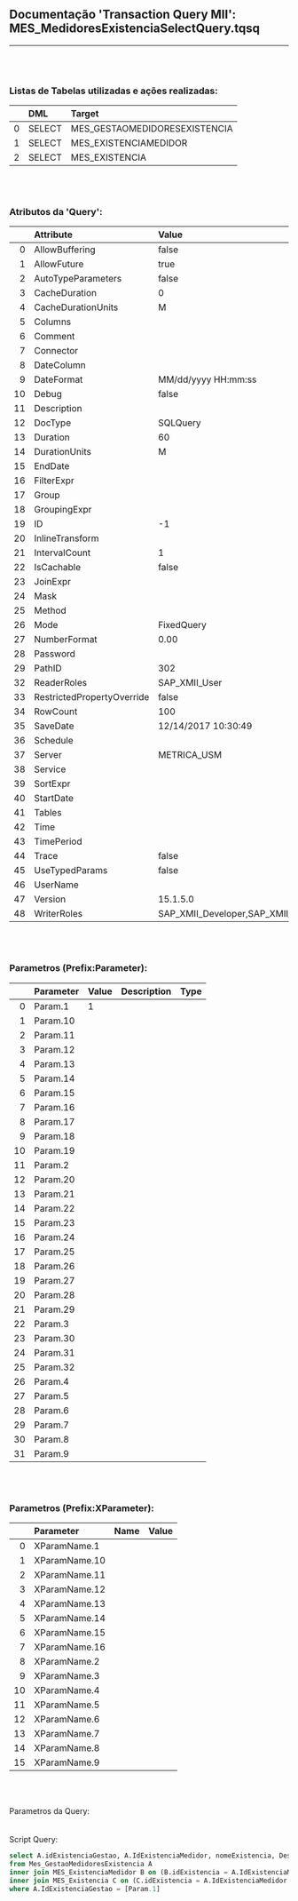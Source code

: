 ## Documentação 'Transaction Query MII': MES_MedidoresExistenciaSelectQuery.tqsq

---


<br><br>

### Listas de Tabelas utilizadas e ações realizadas:
|    | DML    | Target                        |
|---:|:-------|:------------------------------|
|  0 | SELECT | MES_GESTAOMEDIDORESEXISTENCIA |
|  1 | SELECT | MES_EXISTENCIAMEDIDOR         |
|  2 | SELECT | MES_EXISTENCIA                |
<br><br>

### Atributos da 'Query':
|    | Attribute                  | Value                                                                  |
|---:|:---------------------------|:-----------------------------------------------------------------------|
|  0 | AllowBuffering             | false                                                                  |
|  1 | AllowFuture                | true                                                                   |
|  2 | AutoTypeParameters         | false                                                                  |
|  3 | CacheDuration              | 0                                                                      |
|  4 | CacheDurationUnits         | M                                                                      |
|  5 | Columns                    |                                                                        |
|  6 | Comment                    |                                                                        |
|  7 | Connector                  |                                                                        |
|  8 | DateColumn                 |                                                                        |
|  9 | DateFormat                 | MM/dd/yyyy HH:mm:ss                                                    |
| 10 | Debug                      | false                                                                  |
| 11 | Description                |                                                                        |
| 12 | DocType                    | SQLQuery                                                               |
| 13 | Duration                   | 60                                                                     |
| 14 | DurationUnits              | M                                                                      |
| 15 | EndDate                    |                                                                        |
| 16 | FilterExpr                 |                                                                        |
| 17 | Group                      |                                                                        |
| 18 | GroupingExpr               |                                                                        |
| 19 | ID                         | -1                                                                     |
| 20 | InlineTransform            |                                                                        |
| 21 | IntervalCount              | 1                                                                      |
| 22 | IsCachable                 | false                                                                  |
| 23 | JoinExpr                   |                                                                        |
| 24 | Mask                       |                                                                        |
| 25 | Method                     |                                                                        |
| 26 | Mode                       | FixedQuery                                                             |
| 27 | NumberFormat               | 0.00                                                                   |
| 28 | Password                   |                                                                        |
| 29 | PathID                     | 302                                                                    |
| 32 | ReaderRoles                | SAP_XMII_User                                                          |
| 33 | RestrictedPropertyOverride | false                                                                  |
| 34 | RowCount                   | 100                                                                    |
| 35 | SaveDate                   | 12/14/2017 10:30:49                                                    |
| 36 | Schedule                   |                                                                        |
| 37 | Server                     | METRICA_USM                                                            |
| 38 | Service                    |                                                                        |
| 39 | SortExpr                   |                                                                        |
| 40 | StartDate                  |                                                                        |
| 41 | Tables                     |                                                                        |
| 42 | Time                       |                                                                        |
| 43 | TimePeriod                 |                                                                        |
| 44 | Trace                      | false                                                                  |
| 45 | UseTypedParams             | false                                                                  |
| 46 | UserName                   |                                                                        |
| 47 | Version                    | 15.1.5.0                                                               |
| 48 | WriterRoles                | SAP_XMII_Developer,SAP_XMII_Administrator,SAP_XMII_Super_Administrator |
<br><br>

### Parametros (Prefix:Parameter):
|    | Parameter   | Value   | Description   | Type   |
|---:|:------------|:--------|:--------------|:-------|
|  0 | Param.1     | 1       |               |        |
|  1 | Param.10    |         |               |        |
|  2 | Param.11    |         |               |        |
|  3 | Param.12    |         |               |        |
|  4 | Param.13    |         |               |        |
|  5 | Param.14    |         |               |        |
|  6 | Param.15    |         |               |        |
|  7 | Param.16    |         |               |        |
|  8 | Param.17    |         |               |        |
|  9 | Param.18    |         |               |        |
| 10 | Param.19    |         |               |        |
| 11 | Param.2     |         |               |        |
| 12 | Param.20    |         |               |        |
| 13 | Param.21    |         |               |        |
| 14 | Param.22    |         |               |        |
| 15 | Param.23    |         |               |        |
| 16 | Param.24    |         |               |        |
| 17 | Param.25    |         |               |        |
| 18 | Param.26    |         |               |        |
| 19 | Param.27    |         |               |        |
| 20 | Param.28    |         |               |        |
| 21 | Param.29    |         |               |        |
| 22 | Param.3     |         |               |        |
| 23 | Param.30    |         |               |        |
| 24 | Param.31    |         |               |        |
| 25 | Param.32    |         |               |        |
| 26 | Param.4     |         |               |        |
| 27 | Param.5     |         |               |        |
| 28 | Param.6     |         |               |        |
| 29 | Param.7     |         |               |        |
| 30 | Param.8     |         |               |        |
| 31 | Param.9     |         |               |        |
<br><br>

### Parametros (Prefix:XParameter):
|    | Parameter     | Name   | Value   |
|---:|:--------------|:-------|:--------|
|  0 | XParamName.1  |        |         |
|  1 | XParamName.10 |        |         |
|  2 | XParamName.11 |        |         |
|  3 | XParamName.12 |        |         |
|  4 | XParamName.13 |        |         |
|  5 | XParamName.14 |        |         |
|  6 | XParamName.15 |        |         |
|  7 | XParamName.16 |        |         |
|  8 | XParamName.2  |        |         |
|  9 | XParamName.3  |        |         |
| 10 | XParamName.4  |        |         |
| 11 | XParamName.5  |        |         |
| 12 | XParamName.6  |        |         |
| 13 | XParamName.7  |        |         |
| 14 | XParamName.8  |        |         |
| 15 | XParamName.9  |        |         |
<br><br>

Parametros da Query: 
<br>
<br><br>
Script Query: 
```sql
select A.idExistenciaGestao, A.IdExistenciaMedidor, nomeExistencia, DescExistencia
from Mes_GestaoMedidoresExistencia A
inner join MES_ExistenciaMedidor B on (B.idExistencia = A.IdExistenciaMedidor)
inner join MES_Existencia C on (C.idExistencia = A.IdExistenciaMedidor )
where A.IdExistenciaGestao = [Param.1]

```

<br><br>